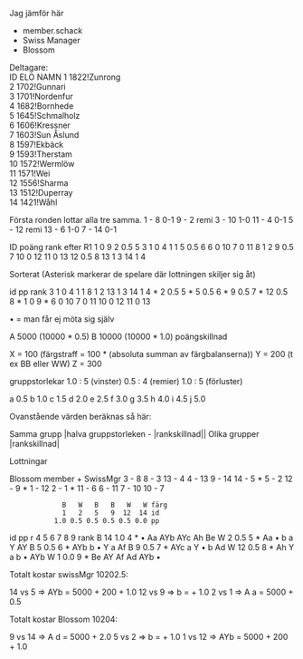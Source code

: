 Jag jämför här 
* member.schack
* Swiss Manager
* Blossom

Deltagare:  
ID ELO  NAMN
 1 1822!Zunrong  
 2 1702!Gunnari  
 3 1701!Nordenfur  
 4 1682!Bornhede  
 5 1645!Schmalholz  
 6 1606!Kressner  
 7 1603!Sun Åslund  
 8 1597!Ekbäck  
 9 1593!Therstam  
10 1572!Wermlöw  
11 1571!Wei  
12 1556!Sharma  
13 1512!Duperray  
14 1421!Wåhl  
  
Första ronden lottar alla tre samma.
 1 -  8  0-1
 9 -  2  remi
 3 - 10	 1-0
11 -  4  0-1
 5 - 12  remi
13 -  6  1-0
 7 - 14  0-1

 ID poäng rank efter R1
  1 0     9
  2 0.5   5
  3 1     0
  4 1     1
  5 0.5   6
  6 0    10
  7 0    11
  8 1     2
  9 0.5   7
 10 0    12
 11 0    13
 12 0.5   8
 13 1     3
 14 1     4

 Sorterat (Asterisk markerar de spelare där lottningen skiljer sig åt)
 
 id pp    rank
  3 1     0
  4 1     1
  8 1     2
 13 1     3
 14 1     4 * 
  2 0.5   5 *
  5 0.5   6 *
  9 0.5   7 *
 12 0.5   8 *
  1 0     9 *
  6 0    10
  7 0    11
 10 0    12
 11 0    13

 • = man får ej möta sig själv
 
 A  5000 (10000 * 0.5)
 B 10000 (10000 * 1.0) poängskillnad

 X = 100 (färgstraff = 100 * (absoluta summan av färgbalanserna))
 Y = 200 (t ex BB eller WW)
 Z = 300

 gruppstorlekar
 1.0 : 5 (vinster)
 0.5 : 4 (remier)
 1.0 : 5 (förluster)

 a 0.5
 b 1.0
 c 1.5
 d 2.0
 e 2.5
 f 3.0
 g 3.5
 h 4.0
 i 4.5
 j 5.0

 Ovanstående värden beräknas så här:

 Samma grupp
   |halva gruppstorleken - |rankskillnad||
 Olika grupper
   |rankskillnad|

Lottningar

Blossom  member + SwissMgr 
 3 -  8   8 -  3
13 -  4   4 - 13
 9 - 14  14 -  5 *
 5 -  2  12 -  9 *
 1 - 12   2 -  1 *
11 -  6   6 - 11
 7 - 10  10 -  7

                 B   W   B   B   W   W färg
                 1   2   5   9  12  14 id
               1.0 0.5 0.5 0.5 0.5 0.0 pp
  id pp    r     4   5   6   7   8   9 rank
B 14 1.0   4 *   •  Aa AYb AYc  Ah  Be
W  2 0.5   5 *  Aa   •   b   a   Y  AY
B  5 0.5   6 * AYb   b   •   Y   a  Af
B  9 0.5   7 * AYc   a   Y   •   b  Ad
W 12 0.5   8 *  Ah   Y   a   b   • AYb
W  1 0.0   9 *  Be  AY  Af  Ad AYb   •

Totalt kostar swissMgr 10202.5:

14 vs 5 => AYb  = 5000 + 200 + 1.0
12 vs 9 =>   b =             + 1.0
 2 vs 1 => A a  = 5000       + 0.5

 Totalt kostar Blossom 10204:

 9 vs 14 => A d = 5000       + 2.0
 5 vs  2 =>   b =            + 1.0
 1 vs 12 => AYb = 5000 + 200 + 1.0 

